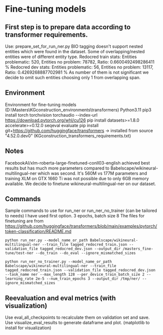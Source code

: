 # Fine-tuning models

## First step is to prepare data according to transformer requirements.

Use: prepare_set_for_run_ner.py
BIO tagging doesn't support nested entities which were found in the dataset. Some of overlapping/nested entities were of
different entity type.
Redocred train stats: Entities problematic: 520, Entities no problem: 78782, Ratio: 0.6600492498286411 %
Redocred dev stats: Entities problematic: 56, Entities no problem: 13117, Ratio: 0.4269268887702981 %
As number of them is not significant we decide to omit such entities choosing only 1 from overlapping span.

## Environment

Environment for fine-tuning models (D:\Masters\KGconstruction_environments\transformers) Python3.11
pip3 install torch torchvision torchaudio --index-url https://download.pytorch.org/whl/cu126
pip install datasets>=1.8.0 accelerate>=0.12.0 seqeval evaluate
pip install git+https://github.com/huggingface/transformers -> installed from source "4.52.0.dev0"
(KGconstruction_transformers_requirements.txt)

## Notes

FacebookAI/xlm-roberta-large-finetuned-conll03-english achieved best results but has much more parameters compared to
Babelscape/wikineural-multilingual-ner which was second.
It's 560M vs 177M parameters and training XLM on GTX 1660 Ti was not possible due to only 6GB memory available.
We decide to finetune wikineural-multilingual-ner on our dataset.

## Commands

Sample commands to use for run_ner or run_ner_no_trainer (can be tailored to needs) I have used first option. 3 epochs,
batch size 8
The files for finetuning are
from https://github.com/huggingface/transformers/blob/main/examples/pytorch/token-classification/README.md

```
python run_ner.py --model_name_or_path Babelscape/wikineural-multilingual-ner --train_file tagged_redocred_train.json --validation_file tagged_redocred_dev.json --output_dir /masters_fine-tune/test-ner --do_train --do_eval --ignore_mismatched_sizes

python run_ner_no_trainer.py --model_name_or_path Babelscape/wikineural-multilingual-ner --train_file tagged_redocred_train.json --validation_file tagged_redocred_dev.json --task_name ner --max_length 128 --per_device_train_batch_size 2 --learning_rate 2e-5 --num_train_epochs 3 --output_dir /tmp/ner/ --ignore_mismatched_sizes
```

## Reevaluation and eval metrics (with visualization)

Use eval_all_checkpoints to recalculate them on validation set and save.
Use visualize_eval_results to generate dataframe and plot. (matplotlib to install for visualization)